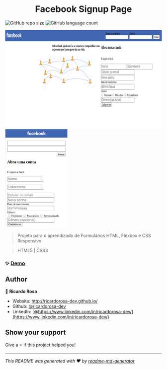 <h1 align="center">Facebook Signup Page</h1>

![GitHub repo size](https://img.shields.io/github/repo-size/ricardorosa-dev/05-project-meme-generator?style=for-the-badge)
![GitHub language count](https://img.shields.io/github/languages/count/ricardorosa-dev/05-Project-Meme-Generator?style=for-the-badge)

<p>
<img src="imgs/screen01.png" height="317px" /> <img src="imgs/screen02.png" width="200px" />
</p>

> Projeto para o aprendizado de Formulários HTML, Flexbox e CSS Responsivo

> HTML5 | CSS3

### ✨ [Demo](https://ricardorosa-dev.github.io/projects/06-facebook-signup-page)

## Author

👤 **Ricardo Rosa**

* Website: http://ricardorosa-dev.github.io/
* Github: [@ricardorosa-dev](https://github.com/ricardorosa-dev)
* LinkedIn: [@https://www.linkedin.com/in/ricardorosa-dev/](https://www.linkedin.com/in/ricardorosa-dev/)

## Show your support

Give a ⭐️ if this project helped you!

***
_This README was generated with ❤️ by [readme-md-generator](https://github.com/kefranabg/readme-md-generator)_
